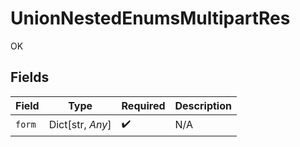 # UnionNestedEnumsMultipartRes

OK


## Fields

| Field              | Type               | Required           | Description        |
| ------------------ | ------------------ | ------------------ | ------------------ |
| `form`             | Dict[str, *Any*]   | :heavy_check_mark: | N/A                |